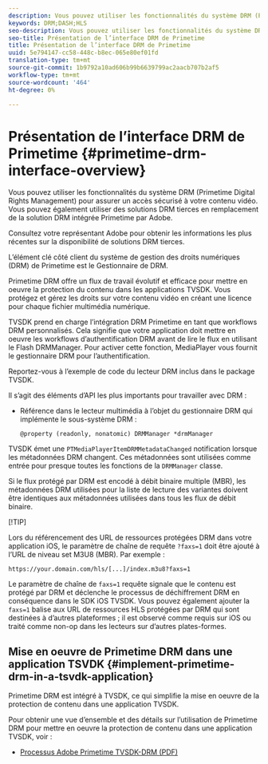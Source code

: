 ```yaml
---
description: Vous pouvez utiliser les fonctionnalités du système DRM (Primetime Digital Rights Management) pour assurer un accès sécurisé à votre contenu vidéo. Vous pouvez également utiliser des solutions DRM tierces en remplacement de la solution DRM intégrée Primetime par Adobe.
keywords: DRM;DASH;HLS
seo-description: Vous pouvez utiliser les fonctionnalités du système DRM (Primetime Digital Rights Management) pour assurer un accès sécurisé à votre contenu vidéo. Vous pouvez également utiliser des solutions DRM tierces en remplacement de la solution DRM intégrée Primetime par Adobe.
seo-title: Présentation de l’interface DRM de Primetime
title: Présentation de l’interface DRM de Primetime
uuid: 5e794147-cc58-448c-b8ec-065e80ef01fd
translation-type: tm+mt
source-git-commit: 1b9792a10ad606b99b6639799ac2aacb707b2af5
workflow-type: tm+mt
source-wordcount: '464'
ht-degree: 0%

---
```



# Présentation de l’interface DRM de Primetime {#primetime-drm-interface-overview}

Vous pouvez utiliser les fonctionnalités du système DRM (Primetime Digital Rights Management) pour assurer un accès sécurisé à votre contenu vidéo. Vous pouvez également utiliser des solutions DRM tierces en remplacement de la solution DRM intégrée Primetime par Adobe.

<!--<a id="section_4DD54E085AB345FE9BE00865E56B28DB"></a>-->

Consultez votre représentant Adobe pour obtenir les informations les plus récentes sur la disponibilité de solutions DRM tierces.

L’élément clé côté client du système de gestion des droits numériques (DRM) de Primetime est le Gestionnaire de DRM.

Primetime DRM offre un flux de travail évolutif et efficace pour mettre en oeuvre la protection du contenu dans les applications TVSDK. Vous protégez et gérez les droits sur votre contenu vidéo en créant une licence pour chaque fichier multimédia numérique.

TVSDK prend en charge l’intégration DRM Primetime en tant que workflows DRM personnalisés. Cela signifie que votre application doit mettre en oeuvre les workflows d’authentification DRM avant de lire le flux en utilisant le Flash DRMManager. Pour activer cette fonction, MediaPlayer vous fournit le gestionnaire DRM pour l’authentification.

Reportez-vous à l’exemple de code du lecteur DRM inclus dans le package TVSDK.

Il s’agit des éléments d’API les plus importants pour travailler avec DRM :

* Référence dans le lecteur multimédia à l’objet du gestionnaire DRM qui implémente le sous-système DRM :

   ```
   @property (readonly, nonatomic) DRMManager *drmManager
   ```

<!--<a id="section_F986DB1EDD6F44CD8E57419CCA0921E8"></a>-->

TVSDK émet une `PTMediaPlayerItemDRMMetadataChanged` notification lorsque les métadonnées DRM changent. Ces métadonnées sont utilisées comme entrée pour presque toutes les fonctions de la `DRMManager` classe.

<!--<a id="section_223DCF63BAB6438792A85352A79044CC"></a>-->

Si le flux protégé par DRM est encodé à débit binaire multiple (MBR), les métadonnées DRM utilisées pour la liste de lecture des variantes doivent être identiques aux métadonnées utilisées dans tous les flux de débit binaire.

[!TIP]

Lors du référencement des URL de ressources protégées DRM dans votre application iOS, le paramètre de chaîne de requête `?faxs=1` doit être ajouté à l’URL de niveau set M3U8 (MBR). Par exemple :

```
https://your.domain.com/hls/[...]/index.m3u8?faxs=1
```

Le paramètre de chaîne de `faxs=1` requête signale que le contenu est protégé par DRM et déclenche le processus de déchiffrement DRM en conséquence dans le SDK iOS TVSDK. Vous pouvez également ajouter la `faxs=1` balise aux URL de ressources HLS protégées par DRM qui sont destinées à d’autres plateformes ; il est observé comme requis sur iOS ou traité comme non-op dans les lecteurs sur d’autres plates-formes.

## Mise en oeuvre de Primetime DRM dans une application TSVDK {#implement-primetime-drm-in-a-tsvdk-application}

Primetime DRM est intégré à TVSDK, ce qui simplifie la mise en oeuvre de la protection de contenu dans une application TVSDK.

Pour obtenir une vue d’ensemble et des détails sur l’utilisation de Primetime DRM pour mettre en oeuvre la protection de contenu dans une application TVSDK, voir :

* [Processus Adobe Primetime TVSDK-DRM (PDF)](https://helpx.adobe.com/content/dam/help/en/primetime/drm/drm_tvsdk_drm_workflow.pdf)